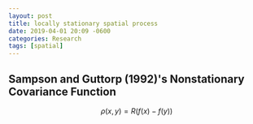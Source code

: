 ```yaml
---
layout: post
title: locally stationary spatial process
date: 2019-04-01 20:09 -0600
categories: Research
tags: [spatial]
---
```


## Sampson and Guttorp (1992)'s Nonstationary Covariance Function

$$
\rho(x,y) = R(f(x)- f(y))
$$
